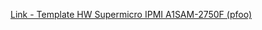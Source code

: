 [Link - Template HW Supermicro IPMI A1SAM-2750F (pfoo)](https://github.com/pfoo/zabbix-motherboards-templates)
